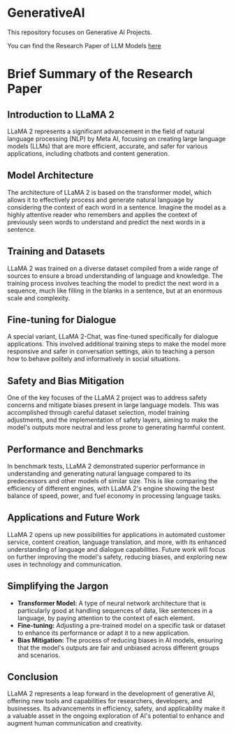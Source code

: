 # GenerativeAI
This repository focuses on Generative AI Projects.

You can find the Research Paper of LLM Models [here](https://arxiv.org/pdf/2307.09288.pdf)

# Brief Summary of the Research Paper

## Introduction to LLaMA 2

LLaMA 2 represents a significant advancement in the field of natural language processing (NLP) by Meta AI, focusing on creating large language models (LLMs) that are more efficient, accurate, and safer for various applications, including chatbots and content generation.

## Model Architecture
The architecture of LLaMA 2 is based on the transformer model, which allows it to effectively process and generate natural language by considering the context of each word in a sentence. Imagine the model as a highly attentive reader who remembers and applies the context of previously seen words to understand and predict the next words in a sentence.

## Training and Datasets
LLaMA 2 was trained on a diverse dataset compiled from a wide range of sources to ensure a broad understanding of language and knowledge. The training process involves teaching the model to predict the next word in a sequence, much like filling in the blanks in a sentence, but at an enormous scale and complexity.

## Fine-tuning for Dialogue
A special variant, LLaMA 2-Chat, was fine-tuned specifically for dialogue applications. This involved additional training steps to make the model more responsive and safer in conversation settings, akin to teaching a person how to behave politely and informatively in social situations.

## Safety and Bias Mitigation
One of the key focuses of the LLaMA 2 project was to address safety concerns and mitigate biases present in large language models. This was accomplished through careful dataset selection, model training adjustments, and the implementation of safety layers, aiming to make the model's outputs more neutral and less prone to generating harmful content.

## Performance and Benchmarks
In benchmark tests, LLaMA 2 demonstrated superior performance in understanding and generating natural language compared to its predecessors and other models of similar size. This is like comparing the efficiency of different engines, with LLaMA 2's engine showing the best balance of speed, power, and fuel economy in processing language tasks.

## Applications and Future Work
LLaMA 2 opens up new possibilities for applications in automated customer service, content creation, language translation, and more, with its enhanced understanding of language and dialogue capabilities. Future work will focus on further improving the model's safety, reducing biases, and exploring new uses in technology and communication.

## Simplifying the Jargon
* **Transformer Model:** A type of neural network architecture that is particularly good at handling sequences of data, like sentences in a language, by paying attention to the context of each element.
* **Fine-tuning:** Adjusting a pre-trained model on a specific task or dataset to enhance its performance or adapt it to a new application.
* **Bias Mitigation:** The process of reducing biases in AI models, ensuring that the model's outputs are fair and unbiased across different groups and scenarios.

## Conclusion
LLaMA 2 represents a leap forward in the development of generative AI, offering new tools and capabilities for researchers, developers, and businesses. Its advancements in efficiency, safety, and applicability make it a valuable asset in the ongoing exploration of AI's potential to enhance and augment human communication and creativity.



